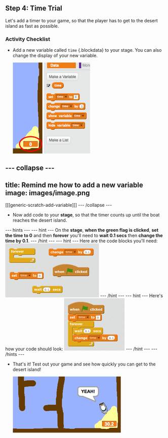 ## Step 4: Time Trial

Let's add a timer to your game, so that the player has to get to the desert island as fast as possible.

### Activity Checklist

+ Add a new variable called `time` {.blockdata} to your stage. You can also change the display of your new variable.

	![screenshot](images/boat-variable.png)

--- collapse ---
---
title: Remind me how to add a new variable
image: images/image.png
---
[[[generic-scratch-add-variable]]]
--- /collapse ---

+ Now add code to your __stage__, so that the timer counts up until the boat reaches the desert island.

--- hints ---
--- hint ---
On the __stage__, __when the green flag is clicked__, __set the time to 0__ and then __forever__ you'll need to __wait 0.1 secs__ then __change the time by 0.1__. 
--- /hint ---
--- hint ---
Here are the code blocks you'll need:
![screenshot](images/boat-time-blocks.png)
--- /hint ---
--- hint ---
Here's how your code should look:
![screenshot](images/boat-time-code.png)
--- /hint ---
--- /hints ---

+ That's it! Test out your game and see how quickly you can get to the desert island!

	![screenshot](images/boat-variable-test.png)
	

